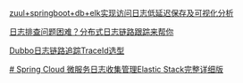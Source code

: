 [zuul+springboot+db+elk实现访问日志低延迟保存及可视化分析](https://blog.csdn.net/kkwang1199/article/details/115841980)

[日志排查问题困难？分布式日志链路跟踪来帮你](https://www.cnblogs.com/zlt2000/p/11361404.html)

[Dubbo日志链路追踪TraceId选型](https://www.cnblogs.com/zlt2000/p/13737656.html)

[# Spring Cloud 微服务日志收集管理Elastic Stack完整详细版](https://www.toutiao.com/article/6960512726225388068/)